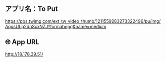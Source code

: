 ## アプリ名：To Put

https://pbs.twimg.com/ext_tw_video_thumb/1211559283273322496/pu/img/AqusULp2dnScxNZJ?format=jpg&name=medium

## 🌐 App URL
http://18.178.39.51/






